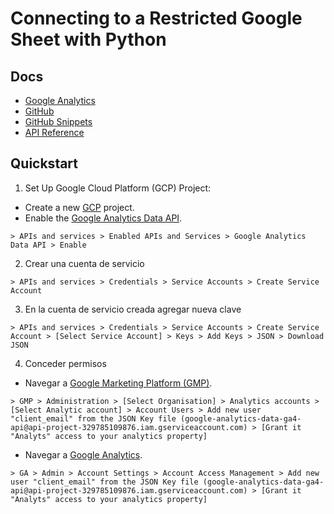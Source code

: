 # Connecting to a Restricted Google Sheet with Python

## Docs

- [Google Analytics](https://developers.google.com/analytics)
- [GitHub](https://github.com/googleapis/google-cloud-python/tree/main/packages/google-analytics-data)
- [GitHub Snippets]()
- [API Reference](https://developers.google.com/analytics/devguides/reporting/data/v1/rest/)

## Quickstart

1. Set Up Google Cloud Platform (GCP) Project:

- Create a new [GCP](https://console.cloud.google.com/) project.
- Enable the [Google Analytics Data API](https://console.cloud.google.com/apis/api/analyticsdata.googleapis.com).
```
> APIs and services > Enabled APIs and Services > Google Analytics Data API > Enable
```

2. Crear una cuenta de servicio

```
> APIs and services > Credentials > Service Accounts > Create Service Account
```

3. En la cuenta de servicio creada agregar nueva clave

```
> APIs and services > Credentials > Service Accounts > Create Service Account > [Select Service Account] > Keys > Add Keys > JSON > Download JSON
```

4. Conceder permisos

- Navegar a [Google Marketing Platform (GMP)](https://marketingplatform.google.com/).

```
> GMP > Administration > [Select Organisation] > Analytics accounts > [Select Analytic account] > Account Users > Add new user "client_email" from the JSON Key file (google-analytics-data-ga4-api@api-project-329785109876.iam.gserviceaccount.com) > [Grant it "Analyts" access to your analytics property]
```

- Navegar a [Google Analytics](https://analytics.google.com/).

```
> GA > Admin > Account Settings > Account Access Management > Add new user "client_email" from the JSON Key file (google-analytics-data-ga4-api@api-project-329785109876.iam.gserviceaccount.com) > [Grant it "Analyts" access to your analytics property]
```

